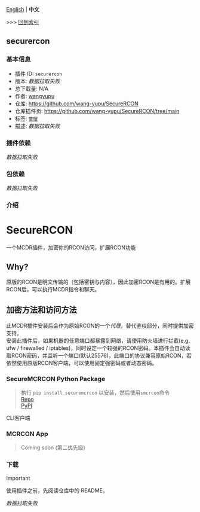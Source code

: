 [English](readme.md) | **中文**

\>\>\> [回到索引](/readme-zh_cn.md)

## securercon

### 基本信息

- 插件 ID: `securercon`
- 版本: *数据拉取失败*
- 总下载量: N/A
- 作者: [wangyupu](https://github.com/wang-yupu)
- 仓库: https://github.com/wang-yupu/SecureRCON
- 仓库插件页: https://github.com/wang-yupu/SecureRCON/tree/main
- 标签: [`管理`](/labels/management/readme-zh_cn.md)
- 描述: *数据拉取失败*

### 插件依赖

*数据拉取失败*

### 包依赖

*数据拉取失败*

### 介绍


# SecureRCON

一个MCDR插件，加密你的RCON访问，扩展RCON功能

## Why?

原版的RCON是明文传输的（包括密钥与内容），因此加密RCON是有用的。扩展RCON后，可以执行MCDR指令和聊天。

## 加密方法和访问方法

此MCDR插件安装后会作为原始RCON的一个*代理*，替代鉴权部分，同时提供加密支持。  
安装此插件后，如果机器的任意端口都暴露到网络，请使用防火墙进行拦截(e.g. ufw / firewalled / iptables)，同时设定一个较强的RCON密码。本插件会自动读取RCON密码，并监听一个端口(默认25576)，此端口的协议兼容原始RCON，若依然使用原版RCON客户端，可以使用固定强密码或者动态密码。

### SecureMCRCON Python Package

> 执行 `pip install securemcrcon` 以安装，然后使用`smcrcon`命令  
> [Repo](https://github.com/wang-yupu/SecureMCRCON)  
> [PyPI](https://pypi.org/project/securemcrcon/)

CLI客户端

### MCRCON App

> Coming soon (第二优先级)

<!-- [GitHub](https://github.com/wang-yupu/)
此应用支持Windows / macOS(Coming Soon) / Linux(Coming Soon) / Android，可以用此应用进行加密RCON连接，本身也是一个不错的RCON图形化客户端 -->

### 下载

> [!IMPORTANT]
> 使用插件之前，先阅读仓库中的 README。

*数据拉取失败*

